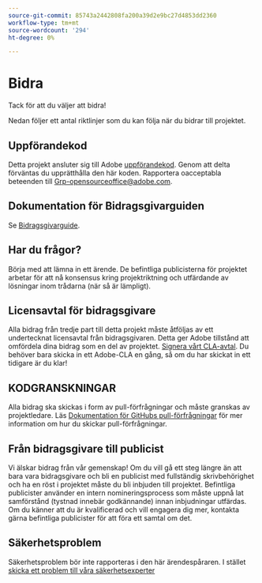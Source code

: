 ```yaml
---
source-git-commit: 85743a2442808fa200a39d2e9bc27d4853dd2360
workflow-type: tm+mt
source-wordcount: '294'
ht-degree: 0%

---
```

# Bidra

Tack för att du väljer att bidra!

Nedan följer ett antal riktlinjer som du kan följa när du bidrar till projektet.

## Uppförandekod

Detta projekt ansluter sig till Adobe [uppförandekod](code-of-conduct.md). Genom att delta förväntas du upprätthålla den här koden. Rapportera oacceptabla beteenden till
[Grp-opensourceoffice@adobe.com](mailto:Grp-opensourceoffice@adobe.com).

## Dokumentation för Bidragsgivarguiden

Se [Bidragsgivarguide](https://experienceleague.adobe.com/docs/contributor/contributor-guide/introduction.html).

## Har du frågor?

Börja med att lämna in ett ärende. De befintliga publicisterna för projektet arbetar för att nå konsensus kring projektriktning och utfärdande av lösningar inom trådarna (när så är lämpligt).

## Licensavtal för bidragsgivare

Alla bidrag från tredje part till detta projekt måste åtföljas av ett undertecknat licensavtal från bidragsgivaren. Detta ger Adobe tillstånd att omfördela dina bidrag som en del av projektet. [Signera vårt CLA-avtal](http://opensource.adobe.com/cla.html). Du behöver bara skicka in ett Adobe-CLA en gång, så om du har skickat in ett tidigare är du klar!

## KODGRANSKNINGAR

Alla bidrag ska skickas i form av pull-förfrågningar och måste granskas av projektledare. Läs [Dokumentation för GitHubs pull-förfrågningar](https://help.github.com/articles/about-pull-requests/)
för mer information om hur du skickar pull-förfrågningar.

<!--
Lastly, please follow the [pull request template](PULL_REQUEST_TEMPLATE.md) when
submitting a pull request!
-->

## Från bidragsgivare till publicist

Vi älskar bidrag från vår gemenskap! Om du vill gå ett steg längre än att bara vara bidragsgivare och bli en publicist med fullständig skrivbehörighet och ha en röst i projektet måste du bli inbjuden till projektet. Befintliga publicister använder en intern nomineringsprocess som måste uppnå lat samförstånd (tystnad innebär godkännande) innan inbjudningar utfärdas. Om du känner att du är kvalificerad och vill engagera dig mer, kontakta gärna befintliga publicister för att föra ett samtal om det.

## Säkerhetsproblem

Säkerhetsproblem bör inte rapporteras i den här ärendespåraren. I stället [skicka ett problem till våra säkerhetsexperter](https://helpx.adobe.com/security/alertus.html)
